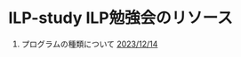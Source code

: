 # ILP-study ILP勉強会のリソース

1. プログラムの種類について
[2023/12/14](https://github.com/deasuke/ILP-study/releases/download/2023-12-24/ilp-intro.pdf)

